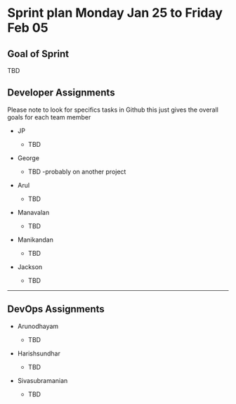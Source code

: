 # Sprint plan Monday Jan 25 to Friday Feb 05

## Goal of Sprint

TBD

## Developer Assignments

Please note to look for specifics tasks in Github this just gives the overall goals for each team member

- JP
  - TBD

- George
  - TBD -probably on another project

- Arul
  - TBD

- Manavalan
  - TBD

- Manikandan
  - TBD

- Jackson
  - TBD

---

## DevOps Assignments

- Arunodhayam
  - TBD

- Harishsundhar
  - TBD

- Sivasubramanian
  - TBD
